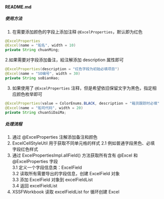 #### README.md

##### 使用方法
1. 在需要添加颜色的字段上添加注释 `@ExcelProperties`，默认即为红色
```java
@ExcelProperties
@Excel(name = "船名", width = 10)
private String chuanMing;
```

2.如果需要对字段添加备注，給注解添加 description 属性即可
```java
@ExcelProperties(description = "红色字段为初始必填项目")
@Excel(name = "SO编号", width = 30)
private String soBianHao;
```

3. 如果使用了 `@ExcelProperties` 注释，但是希望依旧保留文字为黑色，指定相应颜色枚举即可
```java
@ExcelProperties(value = ColorEnums.BLACK, description = "箱货跟踪时必填")
@Excel(name = "船司代码", width = 20)
private String chuanSiDaiMa;
```

##### 处理流程
1. 通过 @ExcelProperties 注解添加备注和颜色
2. ExcelCellStyleUtil 用于获取不同单元格的样式
   2.1 例如普通字段黑色、必填字段红色样式
3. 通过 ExcelPropertiesImpl.allField() 方法获取所有含有 @Excel 和 @ExcelProperties 字段  
   3.1 定义一个字段信息类：ExcelField  
   3.2 读取所有需要导出的字段信息，创建 ExcelField 对象  
   3.3 添加 ExcelField 对象到 excelFieldList  
   3.4 返回 excelFieldList  
4. XSSFWorkbook 读取 excelFieldList for 循环创建 Excel